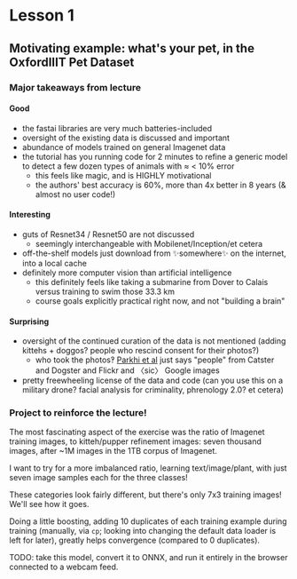 # Lesson 1

## Motivating example: what's your pet, in the OxfordIIIT Pet Dataset

### Major takeaways from lecture

#### Good

* the fastai libraries are very much batteries-included
* oversight of the existing data is discussed and important
* abundance of models trained on general Imagenet data
* the tutorial has you running code for 2 minutes to refine a generic model to detect a few dozen types of animals with ≈ < 10% error
  * this feels like magic, and is HIGHLY motivational
  * the authors' best accuracy is 60%, more than 4x better in 8 years (& almost no user code!)

#### Interesting

* guts of Resnet34 / Resnet50 are not discussed
  * seemingly interchangeable with Mobilenet/Inception/et cetera
* off-the-shelf models just download from ✨somewhere✨ on the internet, into a local cache
* definitely more computer vision than artificial intelligence
  * this definitely feels like taking a submarine from Dover to Calais versus training to swim those 33.3 km
  * course goals explicitly practical right now, and not "building a brain"

#### Surprising

* oversight of the continued curation of the data is not mentioned (adding kittehs + doggos? people who rescind consent for their photos?)
  * who took the photos‽ [Parkhi et al](https://www.robots.ox.ac.uk/~vgg/publications/2012/parkhi12a/parkhi12a.pdf) just says "people" from Catster and Dogster and Flickr and 〈sic〉 Google images
* pretty freewheeling license of the data and code (can you use this on a military drone? facial analysis for criminality, phrenology 2.0? et cetera)

### Project to reinforce the lecture!

The most fascinating aspect of the exercise was the ratio of Imagenet training images, to kitteh/pupper refinement images: seven thousand images, after ~1M images in the 1TB corpus of Imagenet.

I want to try for a more imbalanced ratio, learning text/image/plant, with just seven image samples each for the three classes!

These categories look fairly different, but there's only 7x3 training images! We'll see how it goes.

Doing a little boosting, adding 10 duplicates of each training example during training (manually, via `cp`; looking into changing the default data loader is left for later), greatly helps convergence (compared to 0 duplicates).

TODO: take this model, convert it to ONNX, and run it entirely in the browser connected to a webcam feed.

